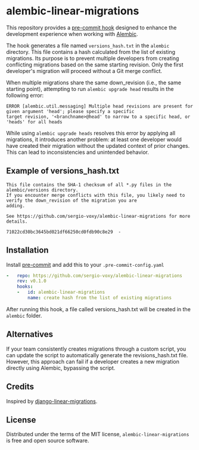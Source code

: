 # alembic-linear-migrations

This repository provides a [pre-commit hook](https://github.com/pre-commit/pre-commit) designed to enhance the 
development experience when working with [Alembic](https://alembic.sqlalchemy.org/).

The hook generates a file named `versions_hash.txt` in the `alembic` directory. This file contains a hash calculated
from the list of existing migrations. Its purpose is to prevent multiple developers from creating conflicting migrations
based on the same starting revision. Only the first developer's migration will proceed without a Git merge conflict.

When multiple migrations share the same down_revision (i.e., the same starting point), attempting to
run `alembic upgrade head` results in the following error:

```
ERROR [alembic.util.messaging] Multiple head revisions are present for given argument 'head'; please specify a specific 
target revision, '<branchname>@head' to narrow to a specific head, or 'heads' for all heads
```

While using `alembic upgrade heads` resolves this error by applying all migrations, it introduces another problem: at
least one developer would have created their migration without the updated context of prior changes. This can lead to
inconsistencies and unintended behavior.

## Example of versions_hash.txt
```
This file contains the SHA-1 checksum of all *.py files in the alembic/versions directory.
If you encounter merge conflicts with this file, you likely need to verify the down_revision of the migration you are
adding.

See https://github.com/sergio-voxy/alembic-linear-migrations for more details.

71022cd30bc3645bd021df66250cd0fdb90c8e29  -
```


## Installation
Install [pre-commit](https://github.com/pre-commit/pre-commit) and add this to your `.pre-commit-config.yaml`

```yaml
-   repo: https://github.com/sergio-voxy/alembic-linear-migrations
    rev: v0.1.0
    hooks:
    -   id: alembic-linear-migrations
        name: create hash from the list of existing migrations
```

After running this hook, a file called versions_hash.txt will be created in the `alembic` folder.

## Alternatives

If your team consistently creates migrations through a custom script, you can update the script to automatically
generate the revisions_hash.txt file. However, this approach can fail if a developer creates a new migration directly
using Alembic, bypassing the script.

## Credits
Inspired by [django-linear-migrations](https://adamj.eu/tech/2020/12/10/introducing-django-linear-migrations/).

## License
Distributed under the terms of the MIT license, `alembic-linear-migrations` is free and open source software.
